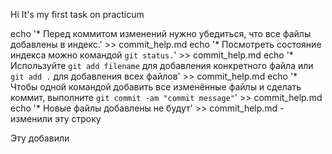 Hi
It's my first task on practicum

echo '* Перед коммитом изменений нужно убедиться, что все файлы добавлены в индекс.' >> commit_help.md
echo '* Посмотреть состояние индекса можно командой `git status.`' >> commit_help.md
echo '* Используйте `git add filename` для добавления конкретного файла или `git add .` для добавления всех файлов' >> commit_help.md
echo '* Чтобы одной командой добавить все изменённые файлы и сделать коммит, выполните `git commit -am "commit message"`' >> commit_help.md
echo '* Новые файлы добавлены не будут' >> commit_help.md - изменили эту строку

Эту добавили

